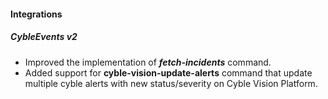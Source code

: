 
#### Integrations

##### CybleEvents v2
- Improved the implementation of ***fetch-incidents*** command.
- Added support for **cyble-vision-update-alerts** command that update multiple cyble alerts with new status/severity on Cyble Vision Platform.
